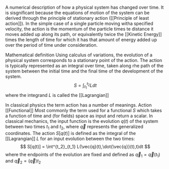 A numerical description of how a physical system has changed over time. It is sisgnificant because the equations of motion of the system can be derived through the principle of stationary action ([[Principle of least action]]). In the simple case of a single particle moving witha  specified velocity, the action is the momentum of the particle times te distance it moves added up along its path, or equivalently twice the [[Kinetic Energy]] times the length of time for which it has that amount of energy added up over the period of time under consideration. 

Mathematical definition 
Using calculus of variations, the evolution of a physical system corresponds to a stationary point of the action.
The action is typically represented as an integral over time, taken along rhe path of the system between the initial time and the final time of the development of the system. 
$$
S = \int^{t_2}_{t_1} L dt
$$
where the integrand $L$ is called the [[Lagrangian]]

In classical physics the term action has a number of meanings. 
Action [[Functional]]
Most commonly the term used for a functional $S$ which takes a function of time and (for fields) space as input and return a scalar. In classical mechanics, the input function is the evolution $q(t)$ of the system between two times $t_1$ and $t_2$, where $\vec{q}$ represents the generalized coordinates. The action $S[q(t)]$ is defined as the integral of the [[Lagrangian]] $L$ for an input evolution between the two times:
$$
S[q(t)] = \int^{t_2}_{t_1} L(\vec{q}(t),\dot{\vec{q}}(t),t)dt
$$
where the endpoints of the evolution are fixed and defined as $\vec{q}_1 = \vec{q}(t_1)$ and $\vec{q}_2 = (\vec{q})t_2$